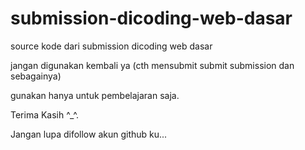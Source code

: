# submission-dicoding-web-dasar


source kode dari submission dicoding web dasar


jangan digunakan kembali ya (cth mensubmit submit submission dan sebagainya)

gunakan hanya untuk pembelajaran saja.

Terima Kasih ^_^.

Jangan lupa difollow akun github ku...
